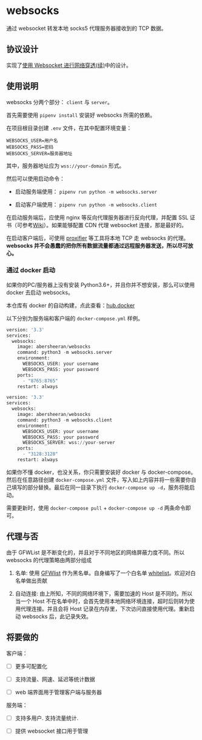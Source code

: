 # websocks

通过 websocket 转发本地 socks5 代理服务器接收到的 TCP 数据。

## 协议设计

实现了[使用 Websocket 进行网络穿透(续)](https://abersheeran.com/articles/Fuck-GFW-WebSocket-/)中的设计。

## 使用说明

websocks 分两个部分： `client` 与 `server`。

首先需要使用 `pipenv install` 安装好 websocks 所需的依赖。

在项目根目录创建 `.env` 文件，在其中配置环境变量：

```.env
WEBSOCKS_USER=用户名
WEBSOCKS_PASS=密码
WEBSOCKS_SERVER=服务器地址
```

其中，服务器地址应为 `wss://your-domain` 形式。

然后可以使用启动命令：

- 启动服务端使用： `pipenv run python -m websocks.server`

- 启动客户端使用： `pipenv run python -m websocks.client`

在启动服务端后，应使用 nginx 等反向代理服务器进行反向代理，并配置 SSL 证书（可参考[Wiki](https://github.com/abersheeran/websocks/wiki/Nginx-%E9%85%8D%E7%BD%AE-WebSocket)）。如果能够配置 CDN 代理 websocket 连接，那是最好的。

在启动客户端后，可使用 [proxifier](https://www.proxifier.com/) 等工具将本地 TCP 走 websocks 的代理。**websocks 并不会愚蠢的把你所有数据流量都通过远程服务器发送，所以尽可放心。**

### 通过 docker 启动

如果你的PC/服务器上没有安装 Python3.6+，并且你并不想安装，那么可以使用 docker 去启动 websocks。

本仓库有 docker 的自动构建，点此查看：[hub.docker](https://cloud.docker.com/u/abersheeran/repository/docker/abersheeran/websocks)

以下分别为服务端和客户端的 `docker-compose.yml` 样例。

```python
version: '3.3'
services:
  websocks:
    image: abersheeran/websocks
    command: python3 -m websocks.server
    environment:
      WEBSOCKS_USER: your username
      WEBSOCKS_PASS: your password
    ports:
      - "8765:8765"
    restart: always
```

```python
version: '3.3'
services:
  websocks:
    image: abersheeran/websocks
    command: python3 -m websocks.client
    environment:
      WEBSOCKS_USER: your username
      WEBSOCKS_PASS: your password
      WEBSOCKS_SERVER: wss://your-server
    ports:
      - "3128:3128"
    restart: always
```

如果你不懂 docker，也没关系，你只需要安装好 docker 与 docker-compose。然后在任意路径创建 `docker-compose.yml` 文件，写入如上内容并将一些需要你自己填写的部分替换。最后在同一目录下执行 `docker-compose up -d`，服务将能启动。

需要更新时，使用 `docker-compose pull` + `docker-compose up -d` 两条命令即可。 

## 代理与否

由于 GFWList 是不断变化的，并且对于不同地区的网络屏蔽力度不同。所以 websocks 的代理策略由两部分组成

1. 名单: 使用 [GFWlist](https://github.com/gfwlist/gfwlist) 作为黑名单。自身编写了一个白名单 [whitelist](https://github.com/abersheeran/websocks/blob/master/websocks/whitelist.txt)。欢迎对白名单做出贡献

2. 自动连接: 由上所知，不同的网络环境下，需要加速的 Host 是不同的。所以当一个 Host 不在名单中时，会首先使用本地网络环境连接，超时后则转为使用代理连接。并且会将 Host 记录在内存里，下次访问直接使用代理。重新启动 websocks 后，此记录失效。

## 将要做的

客户端：

- [ ] 更多可配置化

- [ ] 支持流量、网速、延迟等统计数据

- [ ] web 端界面用于管理客户端与服务器

服务端：

- [ ] 支持多用户. 支持流量统计.

- [ ] 提供 websocket 接口用于管理
